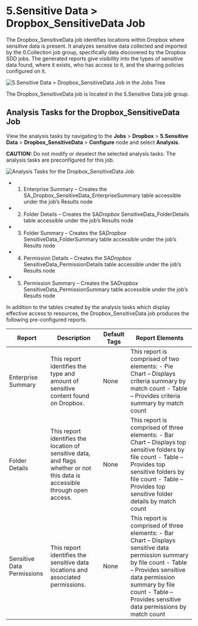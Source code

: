 # 5.Sensitive Data > Dropbox_SensitiveData Job

The Dropbox_SensitiveData job identifies locations within Dropbox where sensitive data is present.
It analyzes sensitive data collected and imported by the 0.Collection job group, specifically data
discovered by the Dropbox SDD jobs. The generated reports give visibility into the types of
sensitive data found, where it exists, who has access to it, and the sharing policies configured on
it.

![5.Sensitive Data > Dropbox_SensitiveData Job in the Jobs Tree](/img/product_docs/accessanalyzer/12.0/solutions/databases/db2/sensitivedata/sensitivedatajobstree.webp)

The Dropbox_SensitiveData job is located in the 5.Sensitive Data job group.

## Analysis Tasks for the Dropbox_SensitiveData Job

View the analysis tasks by navigating to the **Jobs** > **Dropbox** > **5.Sensitive Data** >
**Dropbox_SensitiveData** > **Configure** node and select **Analysis**.

**CAUTION:** Do not modify or deselect the selected analysis tasks. The analysis tasks are
preconfigured for this job.

![Analysis Tasks for the Dropbox_SensitiveData Job](/img/product_docs/accessanalyzer/12.0/solutions/databases/postgresql/collection/sensitivedataanalysis.webp)

-   1. Enterprise Summary – Creates the SA_Dropbox_SensitiveData_EnterpriseSummary table accessible
       under the job’s Results node
-   2. Folder Details – Creates the SA*Dropbox* SensitiveData_FolderDetails table accessible under
       the job’s Results node
-   3. Folder Summary – Creates the SA*Dropbox* SensitiveData_FolderSummary table accessible under
       the job’s Results node
-   4. Permission Details – Creates the SA*Dropbox* SensitiveData_PermissionDetails table accessible
       under the job’s Results node
-   5. Permission Summary – Creates the SA*Dropbox* SensitiveData_PermissionSummary table accessible
       under the job’s Results node

In addition to the tables created by the analysis tasks which display effective access to resources,
the Dropbox_SensitiveData job produces the following pre-configured reports.

| Report                     | Description                                                                                                                  | Default Tags | Report Elements                                                                                                                                                                                                                                    |
| -------------------------- | ---------------------------------------------------------------------------------------------------------------------------- | ------------ | -------------------------------------------------------------------------------------------------------------------------------------------------------------------------------------------------------------------------------------------------- |
| Enterprise Summary         | This report identifies the type and amount of sensitive content found on Dropbox.                                            | None         | This report is comprised of two elements: - Pie Chart – Displays criteria summary by match count - Table – Provides criteria summary by match count                                                                                                |
| Folder Details             | This report identifies the location of sensitive data, and flags whether or not this data is accessible through open access. | None         | This report is comprised of three elements: - Bar Chart – Displays top sensitive folders by file count - Table – Provides top sensitive folders by file count - Table – Provides top sensitive folder details by match count                       |
| Sensitive Data Permissions | This report identifies the sensitive data locations and associated permissions.                                              | None         | This report is comprised of three elements: - Bar Chart – Displays sensitive data permission summary by file count - Table – Provides sensitive data permission summary by file count - Table – Provides sensitive data permissions by match count |
